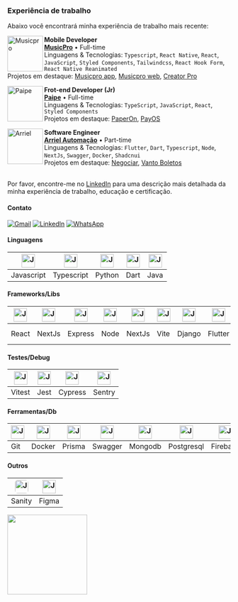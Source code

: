 ### Experiência de trabalho

Abaixo você encontrará minha experiência de trabalho mais recente:

[<img align="left" height="80px" width="80px" alt="Musicpro" src="https://play-lh.googleusercontent.com/GbRLRa5YJJuaF1fNLiwwlBwFXOEkG_HC_yP12exSdFeTb9MbXIorl0KdKO1OuzsALg=w480-h960"/>](https://musicpro.live/)

**Mobile Developer** \
[**MusicPro**](https://musicpro.live/) • Full-time \
Linguagens & Tecnologias: `Typescript`, `React Native`, `React`, `JavaScript`, `Styled Components`, `Tailwindcss`, `React Hook Form`, `React Native Reanimated`\
Projetos em destaque: [Musicpro app](https://play.google.com/store/apps/details?id=live.musicpro), [Musicpro web](<https://app.musicpro.live/>), [Creator Pro](https://creatorpro.live/)
<br/>

[<img align="left" height="80px" width="80px" alt="Paipe" src="https://media.licdn.com/dms/image/v2/D4D0BAQFXMWAzSIpqQQ/company-logo_200_200/company-logo_200_200/0/1718629344330?e=1747267200&v=beta&t=0FppmHnqpILT_VFJvYVSbGeYTehN0qARG5sLFUQuWfE"/>](https://paipe.co/)

**Frot-end Developer (Jr)** \
[**Paipe**](https://paipe.co/) • Full-time \
Linguagens & Tecnologias: `TypeScript`, `JavaScript`, `React`, `Styled Components`\
Projetos em destaque: [PaperOn](https://paperon.app/), [PayOS](https://dashboard.payos.app/)
<br/>

[<img align="left" height="80px" width="80px" alt="Arriel" src="https://pbs.twimg.com/profile_images/1078621840967458816/QLUvJ3JD_400x400.jpg"/>](https://www.arrielautomacao.com.br/)

**Software Engineer** \
[**Arriel Automação**](https://www.arrielautomacao.com.br/) • Part-time \
Linguagens & Tecnologias: `Flutter`, `Dart`, `Typescript`, `Node`, `NextJs`, `Swagger`, `Docker`, `Shadcnui` \
Projetos em destaque: [Negociar](https://play.google.com/store/apps/details?id=br.com.arriel.negociar), [Vanto Boletos](https://vanto-boletos.arriel.com.br/)
<br/>
<br/>

Por favor, encontre-me no [LinkedIn](https://www.linkedin.com/in/jose-otavio-pires-de-carvalho/) para uma descrição mais detalhada da minha experiência de trabalho, educação e certificação.

#### Contato

<p align="left">
  <a href="mailto:carvalho.jose@gmail.com" title="Gmail">
  <img src="https://img.shields.io/badge/-Gmail-FF0000?style=flat-square&labelColor=FF0000&logo=gmail&logoColor=white" alt="Gmail"/></a>
  <a href="https://www.linkedin.com/in/jose-otavio-pires-de-carvalho/" title="LinkedIn">
  <img src="https://img.shields.io/badge/-Linkedin-0e76a8?style=flat-square&logo=Linkedin&logoColor=white" alt="LinkedIn"/></a>
  <a href="https://api.whatsapp.com/send?phone=5521969962000&text=Ol%C3%A1%2C%20acabei%20de%20visualizar%20seu%20portif%C3%B3lio...%0A%0A" title="WhatsApp">
  <img src="https://img.shields.io/badge/-WhatsApp-25d366?style=flat-square&labelColor=25d366&logo=whatsapp&logoColor=white" alt="WhatsApp"/></a>
</p>

#### Linguagens
  
  | <img align="center" alt="Jose-Js" height="30" width="30" src="https://skillicons.dev/icons?i=javascript"> | <img align="center" alt="Jose-Ts" height="30" width="30" src="https://skillicons.dev/icons?i=typescript"> | <img align="center" alt="Jose-Python" height="30" width="30" src="https://skillicons.dev/icons?i=python"> | <img align="center" alt="Jose-Dart" height="30" width="30" src="https://skillicons.dev/icons?i=dart"> | <img align="center" alt="Jose-Java" height="30" width="30" src="https://skillicons.dev/icons?i=java"> |
  | ---------- | ---------- | ------ | ------- | ---- |
  | Javascript | Typescript | Python | Dart | Java |

#### Frameworks/Libs

  | <img align="center" alt="Jose-React" height="30" width="30" src="https://skillicons.dev/icons?i=react"> | <img align="center" alt="Jose-NextJs" height="30" width="30" src="https://skillicons.dev/icons?i=nextjs"> | <img align="center" alt="Jose-Express" height="30" width="30" src="https://skillicons.dev/icons?i=express"> | <img align="center" alt="Jose-NodeJs" height="30" width="30" src="https://skillicons.dev/icons?i=nodejs"> | <img align="center" alt="Jose-NestJs" height="30" width="30" src="https://skillicons.dev/icons?i=nestjs"> | <img align="center" alt="Jose-Vite" height="30" width="30" src="https://skillicons.dev/icons?i=vite"> | <img align="center" alt="Jose-Django" height="30" width="30" src="https://skillicons.dev/icons?i=django"> | <img align="center" alt="Jose-Flutter" height="30" width="30" src="https://skillicons.dev/icons?i=flutter"> | <img align="center" alt="Jose-Spring" height="30" width="30" src="https://skillicons.dev/icons?i=spring"> | <img align="center" alt="Jose-Tailwindcss" height="30" width="30" src="https://skillicons.dev/icons?i=tailwind"> | <img align="center" alt="Jose-Styled-Component" height="30" width="30" src="https://skillicons.dev/icons?i=styledcomponents"> |
  | ----- | ------ | ------- | ---- | ------ | ---- | ------ | ------- | ------ | -------- | ----------------- |
  | React | NextJs | Express | Node | NextJs | Vite | Django | Flutter | Spring | Tailwind | Styled Components |

#### Testes/Debug

  | <img align="center" alt="Jose-Vitest" height="30" width="30" src="https://skillicons.dev/icons?i=vitest"> | <img align="center" alt="Jose-Jest" height="30" width="30" src="https://skillicons.dev/icons?i=jest"> | <img align="center" alt="Jose-Cypress" height="30" width="30" src="https://skillicons.dev/icons?i=cypress"> | <img align="center" alt="Jose-Sentry" height="30" width="30" src="https://skillicons.dev/icons?i=sentry"> |
  | ------ | ---- | ------- | ------ |
  | Vitest | Jest | Cypress | Sentry |

#### Ferramentas/Db

  | <img align="center" alt="Jose-Git" height="30" width="30" src="https://skillicons.dev/icons?i=git" /> | <img align="center" alt="Jose-Docker" height="30" width="30" src="https://skillicons.dev/icons?i=docker" /> | <img align="center" alt="Jose-Prisma" height="30" width="30" src="https://skillicons.dev/icons?i=prisma"> | <img align="center" alt="Jose-Swagger" height="30" width="30" src="https://cdn.jsdelivr.net/gh/devicons/devicon@latest/icons/swagger/swagger-original.svg" /> | <img align="center" alt="Jose-Mongo" height="30" width="30" src="https://skillicons.dev/icons?i=mongodb" /> | <img align="center" alt="Jose-Postgresql" height="30" width="30" src="https://skillicons.dev/icons?i=postgresql" /> | <img align="center" alt="Jose-Firebase" height="30" width="30" src="https://skillicons.dev/icons?i=firebase" /> | <img align="center" alt="Jose-Supabase" height="30" width="30" src="https://skillicons.dev/icons?i=supabase" /> |
  | --- | ------ | ------ | ------- | ------- | ---------- | -------- | -------- |
  | Git | Docker | Prisma | Swagger | Mongodb | Postgresql | Firebase | Supabase |

#### Outros

  | <img style="border-radius: 6px" align="center" alt="Jose-Sanity" height="30" width="30" src="https://cdn.jsdelivr.net/gh/devicons/devicon@latest/icons/sanity/sanity-original.svg" /> | <img align="center" alt="Jose-Figma" height="30" width="30" src="https://skillicons.dev/icons?i=figma" /> |
  | ------ | ----- |
  | Sanity | Figma |

<a href="https://github.com/joseotaviopc" title="Perfil do José Otavio">
  <img height="180em" src="https://github-readme-stats.vercel.app/api?username=joseotaviopc&theme=dracula&show_icons=true" />
</a>